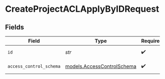 # CreateProjectACLApplyByIDRequest


## Fields

| Field                                                          | Type                                                           | Required                                                       | Description                                                    |
| -------------------------------------------------------------- | -------------------------------------------------------------- | -------------------------------------------------------------- | -------------------------------------------------------------- |
| `id`                                                           | *str*                                                          | :heavy_check_mark:                                             | Unique ID for ACL Create                                       |
| `access_control_schema`                                        | [models.AccessControlSchema](../models/accesscontrolschema.md) | :heavy_check_mark:                                             | AccessControlSchema object                                     |
